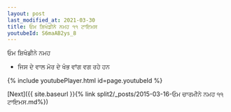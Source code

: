 ```yaml
---
layout: post
last_modified_at: 2021-03-30
title: ਓਮ ਸ਼ਿਖੰਡੀਨੇ ਨਮਹ ੧੧ ਟਾਇਮਸ
youtubeId: S6maAB2ys_8
---
```

 
 
 ਓਮ ਸ਼ਿਖੰਡੀਨੇ ਨਮਹ  
 
 -  ਜਿਸ ਦੇ ਵਾਲ ਮੋਰ ਦੇ ਖੰਭ ਵਾਂਗ ਵਗ ਰਹੇ ਹਨ 
 
  
 
  
 
 
 
 
 
 


{% include youtubePlayer.html id=page.youtubeId %}
 
[Next]({{ site.baseurl }}{% link  split2/_posts/2015-03-16-ਓਮ ਚਾਰਮੀਨੇ ਨਮਹ ੧੧ ਟਾਇਮਸ.md%})
 
